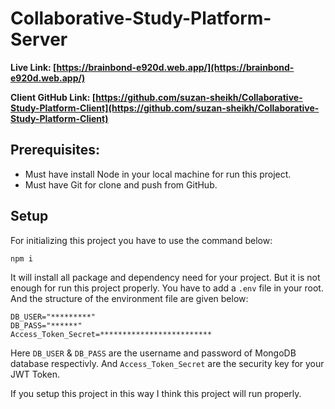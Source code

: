 # Collaborative-Study-Platform-Server

**Live Link: [https://brainbond-e920d.web.app/](https://brainbond-e920d.web.app/)**

**Client GitHub Link: [https://github.com/suzan-sheikh/Collaborative-Study-Platform-Client](https://github.com/suzan-sheikh/Collaborative-Study-Platform-Client)**

## Prerequisites:

- Must have install Node in your local machine for run this project.
- Must have Git for clone and push from GitHub.

## Setup

For initializing this project you have to use the command below:

```sh
npm i
```

It will install all package and dependency need for your project. But it is not enough for run this project properly. You have to add a `.env` file in your root.
And the structure of the environment file are given below:

```env
DB_USER="*********"
DB_PASS="******"
Access_Token_Secret=*************************
```

Here `DB_USER` & `DB_PASS` are the username and password of MongoDB database respectivly. And `Access_Token_Secret` are the security key for your JWT Token.

If you setup this project in this way I think this project will run properly.